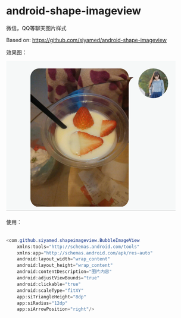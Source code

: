 # android-shape-imageview
微信，QQ等聊天图片样式

Based on: https://github.com/siyamed/android-shape-imageview

效果图：

![image](https://github.com/songkailei/android-shape-imageview/blob/master/demo.png?raw=true)

使用：

```java
   
<com.github.siyamed.shapeimageview.BubbleImageView
    xmlns:tools="http://schemas.android.com/tools"
    xmlns:app="http://schemas.android.com/apk/res-auto"
    android:layout_width="wrap_content"
    android:layout_height="wrap_content"
    android:contentDescription="图片内容"
    android:adjustViewBounds="true"
    android:clickable="true"
    android:scaleType="fitXY"
    app:siTriangleHeight="8dp"
    app:siRadius="12dp"
    app:siArrowPosition="right"/>
   
```
